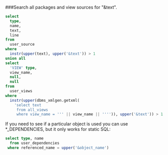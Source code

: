 ###Search all packages and view sources for "&text".

```sql
select
  type,
  name,
  text,
  line
from
  user_source
where
  instr(upper(text), upper('&text')) > 1
union all
select
  'VIEW' type,
  view_name,
  null,
  null
from
  user_views
where
  instr(upper(dbms_xmlgen.getxml(
    'select text
     from all_views
     where view_name = ''' || view_name || '''')), upper('&text')) > 1
```

If you need to see if a particular object is used you can use *_DEPENDENCIES, but it only works for static SQL:
```sql
select type, name
  from user_dependencies
 where referenced_name = upper('&object_name')
```